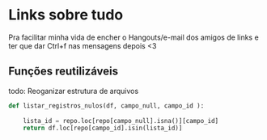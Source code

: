 # Links sobre tudo
Pra facilitar minha vida de encher o Hangouts/e-mail dos amigos de links e ter que dar Ctrl+f nas mensagens depois <3

## Funções reutilizáveis
todo: Reoganizar estrutura de arquivos

~~~python
def listar_registros_nulos(df, campo_null, campo_id ):
    
    lista_id = repo.loc[repo[campo_null].isna()][campo_id]
    return df.loc[repo[campo_id].isin(lista_id)]
~~~
